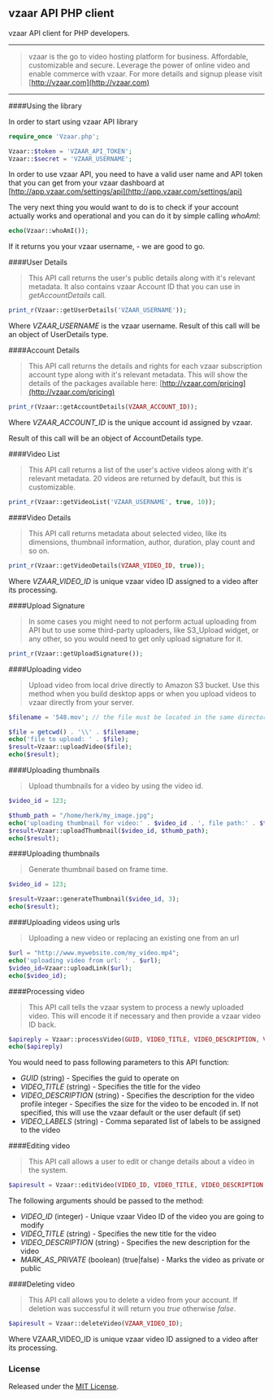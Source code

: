 vzaar API PHP client
---
vzaar API client for PHP developers.

---

>vzaar is the go to video hosting platform for business. Affordable, customizable and secure. Leverage the power of online video and enable commerce with vzaar. For more details and signup please visit [http://vzaar.com](http://vzaar.com)

----

####Using the library

In order to start using vzaar API library

```php
require_once 'Vzaar.php';

Vzaar::$token = 'VZAAR_API_TOKEN';
Vzaar::$secret = 'VZAAR_USERNAME';
```

In order to use vzaar API, you need to have a valid user name and API token that you can get from your vzaar dashboard at [http://app.vzaar.com/settings/api](http://app.vzaar.com/settings/api)

The very next thing you would want to do is to check if your account actually works and operational and you can do it by simple calling _whoAmI_:

```php
echo(Vzaar::whoAmI());
```

If it returns you your vzaar username, - we are good to go.

####User Details

>This API call returns the user's public details along with it's relevant metadata. It also contains vzaar Account ID that you can use in _getAccountDetails_ call.

```php
print_r(Vzaar::getUserDetails('VZAAR_USERNAME'));
```

Where _VZAAR_USERNAME_ is the vzaar username. Result of this call will be an object of UserDetails type.

####Account Details

>This API call returns the details and rights for each vzaar subscription account type along with it's relevant metadata. This will show the details of the packages available here: [http://vzaar.com/pricing](http://vzaar.com/pricing)

```php
print_r(Vzaar::getAccountDetails(VZAAR_ACCOUNT_ID));
```

Where _VZAAR_ACCOUNT_ID_ is the unique account id assigned by vzaar.

Result of this call will be an object of AccountDetails type.

####Video List

>This API call returns a list of the user's active videos along with it's relevant metadata. 20 videos are returned by default, but this is customizable.

```php
print_r(Vzaar::getVideoList('VZAAR_USERNAME', true, 10));
```

####Video Details

>This API call returns metadata about selected video, like its dimensions, thumbnail information, author, duration, play count and so on.

```php
print_r(Vzaar::getVideoDetails(VZAAR_VIDEO_ID, true));
```

Where _VZAAR_VIDEO_ID_ is unique vzaar video ID assigned to a video after its processing.

####Upload Signature

>In some cases you might need to not perform actual uploading from API but to use some third-party uploaders, like S3_Upload widget, or any other, so you would need to get only upload signature for it.

```php
print_r(Vzaar::getUploadSignature());
```

####Uploading video

>Upload video from local drive directly to Amazon S3 bucket. Use this method when you build desktop apps or when you upload videos to vzaar directly from your server.

```php
$filename = '548.mov'; // the file must be located in the same directory as the script. If not use full disk path

$file = getcwd() . '\\' . $filename;
echo('file to upload: ' . $file);
$result=Vzaar::uploadVideo($file);
echo($result);
```

####Uploading thumbnails

>Upload thumbnails for a video by using the video id.

```php
$video_id = 123;

$thumb_path = "/home/herk/my_image.jpg";
echo('uploading thumbnail for video:' . $video_id . ', file path:' . $thumb_path);
$result=Vzaar::uploadThumbnail($video_id, $thumb_path);
echo($result);
```

####Uploading thumbnails

>Generate thumbnail based on frame time.

```php
$video_id = 123;

$result=Vzaar::generateThumbnail($video_id, 3);
echo($result);
```

####Uploading videos using urls

>Uploading a new video or replacing an existing one from an url

```php
$url = "http://www.mywebsite.com/my_video.mp4";
echo('uploading video from url: ' . $url);
$video_id=Vzaar::uploadLink($url);
echo($video_id);
```

####Processing video

>This API call tells the vzaar system to process a newly uploaded video. This will encode it if necessary and then provide a vzaar video ID back.

```php
$apireply = Vzaar::processVideo(GUID, VIDEO_TITLE, VIDEO_DESCRIPTION, VIDEO_LABELS, Profile::Original);
echo($apireply)
```

You would need to pass following parameters to this API function:

* _GUID_ (string) - Specifies the guid to operate on
* _VIDEO_TITLE_ (string) - Specifies the title for the video
* _VIDEO_DESCRIPTION_ (string) - Specifies the description for the video
profile integer - Specifies the size for the video to be encoded in. If not specified, this will use the vzaar default or the user default (if set)
* _VIDEO_LABELS_ (string) - Comma separated list of labels to be assigned to the video

####Editing video

>This API call allows a user to edit or change details about a video in the system.

```php
$apiresult = Vzaar::editVideo(VIDEO_ID, VIDEO_TITLE, VIDEO_DESCRIPTION, MARK_AS_PRIVATE);
```

The following arguments should be passed to the method:

* _VIDEO_ID_ (integer) - Unique vzaar Video ID of the video you are going to modify
* _VIDEO_TITLE_ (string) - Specifies the new title for the video
* _VIDEO_DESCRIPTION_ (string) - Specifies the new description for the video
* _MARK_AS_PRIVATE_ (boolean) (true|false) - Marks the video as private or public

####Deleting video
>This API call allows you to delete a video from your account. If deletion was successful it will return you _true_ otherwise _false_.

```php
$apiresult = Vzaar::deleteVideo(VZAAR_VIDEO_ID);
```

Where VZAAR_VIDEO_ID is unique vzaar video ID assigned to a video after its processing.


### License

Released under the [MIT License](http://www.opensource.org/licenses/MIT).
